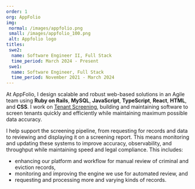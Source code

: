 ```yaml
---
order: 1
org: AppFolio
img:
 normal: /images/appfolio.png
 small: /images/appfolio_100.png
 alt: Appfolio logo
titles:
 swe2:
  name: Software Engineer II, Full Stack
  time_period: March 2024 - Present
 swe1:
  name: Software Engineer, Full Stack
  time_period: November 2021 - March 2024
---
```

At AppFolio, I design scalable and robust web-based solutions in an Agile team using **Ruby on Rails**, **MySQL**, **JavaScript**, **TypeScript**, **React**, **HTML**, and **CSS**. I work on [Tenant Screening](https://www.appfolio.com/services/tenant-screening), building and maintaining software to screen tenants quickly and efficiently while maintaining maximum possible data accuracy.

I help support the screening pipeline, from requesting for records and data to reviewing and displaying it on a screening report. This means monitoring and updating these systems to improve accuracy, observability, and throughput while maintaining speed and legal compliance. This includes:
- enhancing our platform and workflow for manual review of criminal and eviction records,
- monitoring and improving the engine we use for automated review, and
- requesting and processing more and varying kinds of records.